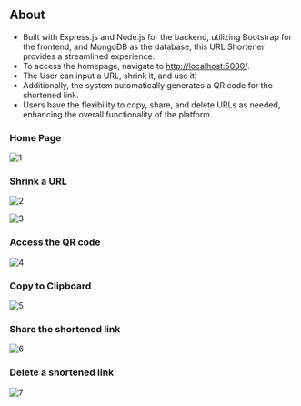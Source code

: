 ## About
- Built with Express.js and Node.js for the backend, utilizing Bootstrap for the frontend, and MongoDB as the database, this URL Shortener provides a streamlined experience.
- To access the homepage, navigate to [http://localhost:5000/](http://localhost:5000/).
- The User can input a URL, shrink it, and use it!
- Additionally, the system automatically generates a QR code for the shortened link.
- Users have the flexibility to copy, share, and delete URLs as needed, enhancing the overall functionality of the platform.

### Home Page
![1](https://github.com/its-me-abhishek/url-shortener/assets/114338679/5a69e78e-c61c-4026-a134-e3a519ec099d)

### Shrink a URL
![2](https://github.com/its-me-abhishek/url-shortener/assets/114338679/6a763529-e0ff-4953-a464-95796fb124e3)

![3](https://github.com/its-me-abhishek/url-shortener/assets/114338679/e5c04cc0-4fae-498f-a0d6-be5da3dd1292)

### Access the QR code
![4](https://github.com/its-me-abhishek/url-shortener/assets/114338679/59745c44-35e4-4b4b-a84d-0b3885aeb998)

### Copy to Clipboard
![5](https://github.com/its-me-abhishek/url-shortener/assets/114338679/95604461-57b8-487e-9d0f-f8ef5ed65835)

### Share the shortened link
![6](https://github.com/its-me-abhishek/url-shortener/assets/114338679/adb72bbf-2c68-48fb-832e-5338cbf31fa1)

### Delete a shortened link
![7](https://github.com/its-me-abhishek/url-shortener/assets/114338679/eda1543a-2da6-4f67-97d1-95018b1d462f)
